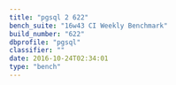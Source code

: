 ```yaml
---
title: "pgsql 2 622"
bench_suite: "16w43 CI Weekly Benchmark"
build_number: "622"
dbprofile: "pgsql"
classifier: ""
date: 2016-10-24T02:34:01
type: "bench"
---
```

